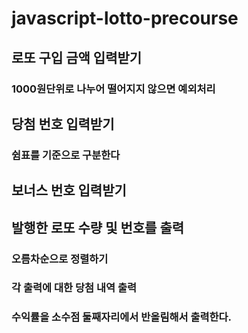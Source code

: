 # javascript-lotto-precourse

## 로또 구입 금액 입력받기
### 1000원단위로 나누어 떨어지지 않으면 예외처리

## 당첨 번호 입력받기
### 쉼표를 기준으로 구분한다

## 보너스 번호 입력받기

## 발행한 로또 수량 및 번호를 출력
### 오름차순으로 정렬하기
### 각 출력에 대한 당첨 내역 출력
### 수익률을 소수점 둘째자리에서 반올림해서 출력한다.
